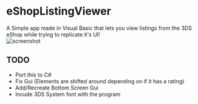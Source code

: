 # eShopListingViewer
A Simple app made in Visual Basic that lets you view listings from the 3DS eShop while trying to replicate it's UI!
<br>
![screenshot](https://github.com/KLanausse/eShopMetadataViewer/raw/master/readme/Screenshot_2022-03-07-151920.png)

## TODO
+ Port this to C#
+ Fix Gui (Elements are shifted around depending on if it has a rating)
+ Add/Recreate Bottom Screen Gui
+ Incude 3DS System font with the program
